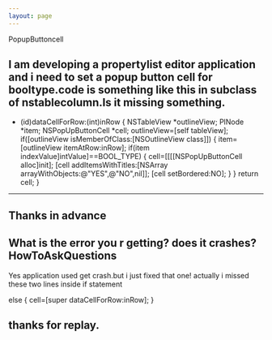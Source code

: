 ```yaml
---
layout: page
---
```




PopupButtoncell

I  am developing a propertylist editor application and i need to set a popup button cell for booltype.code is something like this in subclass of nstablecolumn.Is it missing something.
 ----
    
- (id)dataCellForRow:(int)inRow
{
	NSTableView  *outlineView;
	PlNode *item;
	NSPopUpButtonCell *cell;
	outlineView=[self tableView];
	if([outlineView isMemberOfClass:[NSOutlineView class]])
	{
		item=[outlineView itemAtRow:inRow];
		if(item indexValue]intValue]==BOOL_TYPE)
		{
			cell=[[[[NSPopUpButtonCell alloc]init];
			[cell addItemsWithTitles:[NSArray arrayWithObjects:@"YES",@"NO",nil]];
			[cell setBordered:NO];
		}
	}
	return cell;
}

----
Thanks in advance
 ----
What is the error you r getting? does it crashes? HowToAskQuestions
 ----
Yes application used get crash.but i just fixed  that one! actually i missed these two lines inside if statement
    
else
		{
			cell=[super dataCellForRow:inRow];
		}

thanks for replay.
 ----
